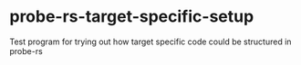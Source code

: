 # probe-rs-target-specific-setup
Test program for trying out how target specific code could be structured in probe-rs
